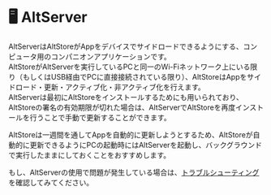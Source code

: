 # 🖥 AltServer

AltServerはAltStoreがAppをデバイスでサイドロードできるようにする、コンピュータ用のコンパニオンアプリケーションです。\
AltStoreがAltServerを実行しているPCと同一のWi-Fiネットワーク上にいる限り（もしくはUSB経由でPCに直接接続されている限り）、AltStoreはAppをサイドロード・更新・アクティブ化・非アクティブ化を行えます。\
AltServerは最初にAltStoreをインストールするためにも用いられており、AltStoreの署名の有効期限が切れた場合は、AltServerでAltStoreを再度インストールを行うことで手動で更新することができます。

AltStoreは一週間を通してAppを自動的に更新しようとするため、AltStoreが自動的に更新できるようにPCの起動時にはAltServerを起動し、バックグラウンドで実行したままにしておくことをおすすめします。

もし、AltServerの使用で問題が発生している場合は、[トラブルシューティング](../getting\_start/toraburushtingu.md)を確認してみてください。
